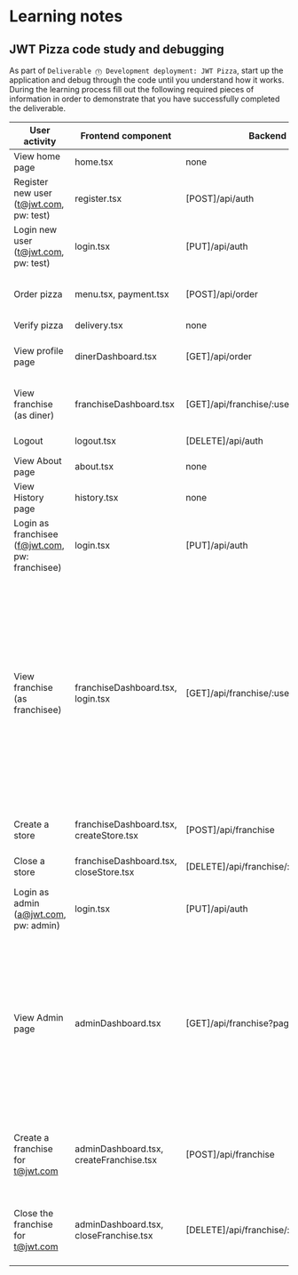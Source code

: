 # Learning notes

## JWT Pizza code study and debugging

As part of `Deliverable ⓵ Development deployment: JWT Pizza`, start up the application and debug through the code until you understand how it works. During the learning process fill out the following required pieces of information in order to demonstrate that you have successfully completed the deliverable.

| User activity                                       | Frontend component | Backend endpoints | Database SQL |
| --------------------------------------------------- | ------------------ | ----------------- | ------------ |
| View home page                                      |     home.tsx       |       none        |    none      |
| Register new user<br/>(t@jwt.com, pw: test)         |     register.tsx   |  [POST]/api/auth  |    INSERT INTO user (name, email, password) VALUES (?, ?, ?)          |
| Login new user<br/>(t@jwt.com, pw: test)            |     login.tsx      | [PUT]/api/auth    |  INSERT INTO auth (token, userId) VALUES (?, ?) ON DUPLICATE KEY UPDATE token=token            |
| Order pizza                                         | menu.tsx, payment.tsx       | [POST]/api/order                  | INSERT INTO dinerOrder (dinerId, franchiseId, storeId, date) VALUES (?, ?, ?, now())             |
| Verify pizza                                        |     delivery.tsx   |   none                |    none          |
| View profile page                                   |    dinerDashboard.tsx                |  [GET]/api/order                 |    SELECT id, menuId, description, price FROM orderItem WHERE orderId=?          |
| View franchise<br/>(as diner)                       |   franchiseDashboard.tsx                 | [GET]/api/franchise/:userId                  |   SELECT objectId FROM userRole WHERE role='franchisee' AND userId=?           |
| Logout                                              |  logout.tsx                  |   [DELETE]/api/auth                |   DELETE FROM auth WHERE token=?           |
| View About page                                     |  about.tsx         |  none             |  none        |
| View History page                                   |  history.tsx       |  none             |  none        |
| Login as franchisee<br/>(f@jwt.com, pw: franchisee) |  login.tsx         |  [PUT]/api/auth   |  INSERT INTO auth (token, userId) VALUES (?, ?) ON DUPLICATE KEY UPDATE token=token            |
| View franchise<br/>(as franchisee)                  |  franchiseDashboard.tsx, login.tsx                  | [GET]/api/franchise/:userId                  | SELECT userId FROM auth WHERE token=?; SELECT objectId FROM userRole WHERE role='franchisee' AND userId=? ; SELECT u.id, u.name, u.email FROM userRole AS ur JOIN user AS u ON u.id=ur.userId WHERE ur.objectId=? AND ur.role='franchisee' ; SELECT s.id, s.name, COALESCE(SUM(oi.price), 0) AS totalRevenue FROM dinerOrder AS do JOIN orderItem AS oi ON do.id=oi.orderId RIGHT JOIN store AS s ON s.id=do.storeId WHERE s.franchiseId=? GROUP BY s.id            |
| Create a store                                      |  franchiseDashboard.tsx, createStore.tsx                  |  [POST]/api/franchise                 |  INSERT INTO store (franchiseId, name) VALUES (?, ?)            |
| Close a store                                       |  franchiseDashboard.tsx, closeStore.tsx                  |  [DELETE]/api/franchise/:franchiseId/store/:storeId                 | DELETE FROM store WHERE franchiseId=? AND id=?             |
| Login as admin<br/>(a@jwt.com, pw: admin)           |  login.tsx         |  [PUT]/api/auth   |  INSERT INTO auth (token, userId) VALUES (?, ?) ON DUPLICATE KEY UPDATE token=token            |
| View Admin page                                     |  adminDashboard.tsx  | [GET]/api/franchise?page=0&limit=10&name=*  | SELECT u.id, u.name, u.email FROM userRole AS ur JOIN user AS u ON u.id=ur.userId WHERE ur.objectId=? AND ur.role='franchisee' ; SELECT s.id, s.name, COALESCE(SUM(oi.price), 0) AS totalRevenue FROM dinerOrder AS do JOIN orderItem AS oi ON do.id=oi.orderId RIGHT JOIN store AS s ON s.id=do.storeId WHERE s.franchiseId=? GROUP BY s.id             |
| Create a franchise for t@jwt.com                    |  adminDashboard.tsx, createFranchise.tsx   | [POST]/api/franchise                  |  SELECT id, name FROM user WHERE email=? ; INSERT INTO franchise (name) VALUES (?) ; INSERT INTO userRole (userId, role, objectId) VALUES (?, ?, ?)            |
| Close the franchise for t@jwt.com                   |  adminDashboard.tsx, closeFranchise.tsx      | [DELETE]/api/franchise/:franchiseId    | DELETE FROM store WHERE franchiseId=? ; DELETE FROM userRole WHERE objectId=? ; DELETE FROM franchise WHERE id=?             |

